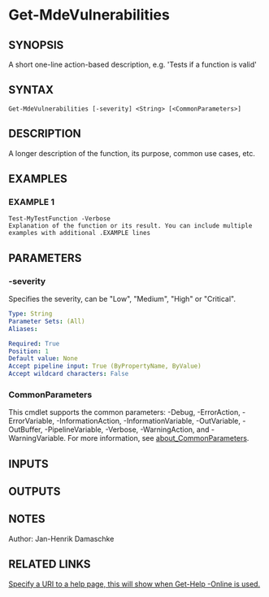 ﻿---
external help file: PSMDE-help.xml
Module Name: PSMDE
online version:
schema: 2.0.0
---

# Get-MdeVulnerabilities

## SYNOPSIS
A short one-line action-based description, e.g.
'Tests if a function is valid'

## SYNTAX

```
Get-MdeVulnerabilities [-severity] <String> [<CommonParameters>]
```

## DESCRIPTION
A longer description of the function, its purpose, common use cases, etc.

## EXAMPLES

### EXAMPLE 1
```
Test-MyTestFunction -Verbose
Explanation of the function or its result. You can include multiple examples with additional .EXAMPLE lines
```

## PARAMETERS

### -severity
Specifies the severity, can be "Low", "Medium", "High" or "Critical".

```yaml
Type: String
Parameter Sets: (All)
Aliases:

Required: True
Position: 1
Default value: None
Accept pipeline input: True (ByPropertyName, ByValue)
Accept wildcard characters: False
```

### CommonParameters
This cmdlet supports the common parameters: -Debug, -ErrorAction, -ErrorVariable, -InformationAction, -InformationVariable, -OutVariable, -OutBuffer, -PipelineVariable, -Verbose, -WarningAction, and -WarningVariable. For more information, see [about_CommonParameters](http://go.microsoft.com/fwlink/?LinkID=113216).

## INPUTS

## OUTPUTS

## NOTES
Author: Jan-Henrik Damaschke

## RELATED LINKS

[Specify a URI to a help page, this will show when Get-Help -Online is used.]()

